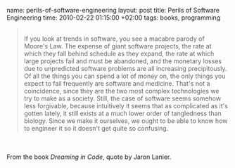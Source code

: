 name: perils-of-software-engineering
layout: post
title: Perils of Software Engineering
time: 2010-02-22 01:15:00 +02:00
tags: books, programming

<blockquote><br />If you look at trends in software, you see a macabre parody of Moore's Law. The expense of giant software projects, the rate at which they fall behind schedule as they expand, the rate at which large projects fail and must be abandoned, and the monetary losses due to unpredicted software problems are all increasing precipitously. Of all the things you can spend a lot of money on, the only things you expect to fail frequently are software and medicine. That's not a coincidence, since they are the two most complex technologies we try to make as a society. Still, the case of software seems somehow less forgivable, because intuitively it seems that as complicated as it's gotten lately, it still exists at a much lower order of tangledness than biology. Since we make it ourselves, we ought to be able to know how to engineer it so it doesn't get quite so confusing.</blockquote><br /><br />From the book <span style="font-style:italic;">Dreaming in Code</span>, quote by Jaron Lanier.
